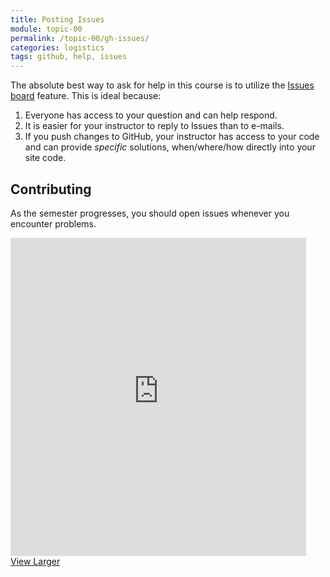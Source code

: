 ```yaml
---
title: Posting Issues
module: topic-00
permalink: /topic-00/gh-issues/
categories: logistics
tags: github, help, issues
---
```


<div class="divider-heading"></div>


The absolute best way to ask for help in this course is to utilize the <a href="{{ site.git_address }}-resources/issues/" target="_blank">Issues board</a> feature. This is ideal because:

1. Everyone has access to your question and can help respond.
2. It is easier for your instructor to reply to Issues than to e-mails.
3. If you push changes to GitHub, your instructor has access to your code and can provide _specific_ solutions, when/where/how directly into your site code.


## Contributing
As the semester progresses, you should open issues whenever you encounter problems.


<iframe src="https://umontanamediaarts.com/MART341/wp-admin/admin-ajax.php?action=h5p_embed&id=14" width="473" height="509" frameborder="0" allowfullscreen="allowfullscreen"></iframe><script src="https://umontanamediaarts.com/MART341/wp-content/plugins/h5p/h5p-php-library/js/h5p-resizer.js" charset="UTF-8"></script>
<a href="https://umontanamediaarts.com/MART341/wp-admin/admin-ajax.php?action=h5p_embed&id=14" class="btn btn-default btn-xs" target="_blank">View Larger</a>
<!--<iframe src="https://h5p.org/h5p/embed/416838" width="1090" height="794" frameborder="0" allowfullscreen="allowfullscreen"></iframe>
<a href="https://h5p.org/node/416838" class="btn btn-default btn-xs" target="_blank">View Larger</a>-->
